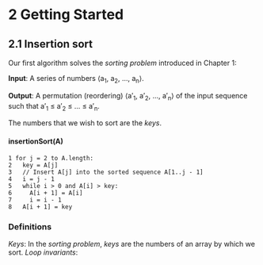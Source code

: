 # 2 Getting Started

## 2.1 Insertion sort

Our first algorithm solves the *sorting problem* introduced in Chapter 1:

**Input**: A series of numbers ⟨a<sub>1</sub>, a<sub>2</sub>, ..., a<sub>n</sub>⟩.

**Output**: A permutation (reordering) ⟨a′<sub>1</sub>, a′<sub>2</sub>, ..., a′<sub>n</sub>⟩ of the input sequence such that a′<sub>1</sub> ≤ a′<sub>2</sub> ≤ ... ≤ a′<sub>n</sub>.

The numbers that we wish to sort are the *keys*.

#### insertionSort(A)
```
1 for j = 2 to A.length:
2   key = A[j]
3   // Insert A[j] into the sorted sequence A[1..j - 1]
4   i = j - 1
5   while i > 0 and A[i] > key:
6     A[i + 1] = A[i]
7     i = i - 1
8   A[i + 1] = key
```


### Definitions

*Keys*: In the *sorting problem*, *keys* are the numbers of an array by which we sort.
*Loop invariants*: 
